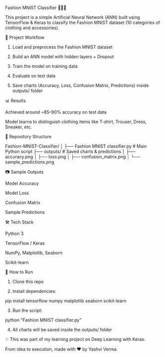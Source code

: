 Fashion MNIST Classifier 👕👗👟

This project is a simple Artificial Neural Network (ANN) built using TensorFlow & Keras to classify the Fashion MNIST dataset (10 categories of clothing and accessories).


📌 Project Workflow

1. Load and preprocess the Fashion MNIST dataset

2. Build an ANN model with hidden layers + Dropout

3. Train the model on training data

4. Evaluate on test data

5. Save charts (Accuracy, Loss, Confusion Matrix, Predictions) inside outputs/ folder



📊 Results

Achieved around ~85–90% accuracy on test data

Model learns to distinguish clothing items like T-shirt, Trouser, Dress, Sneaker, etc.



📂 Repository Structure

Fashion-MNIST-Classifier/
│
├── Fashion MNIST classifier.py   # Main Python script
├── outputs/                      # Saved charts & predictions
│   ├── accuracy.png
│   ├── loss.png
│   ├── confusion_matrix.png
│   └── sample_predictions.png



📷 Sample Outputs

Model Accuracy

Model Loss

Confusion Matrix

Sample Predictions



🛠️ Tech Stack

Python 3

TensorFlow / Keras

NumPy, Matplotlib, Seaborn

Scikit-learn


🚀 How to Run

1. Clone this repo

2. Install dependencies:

pip install tensorflow numpy matplotlib seaborn scikit-learn

3. Run the script:

python "Fashion MNIST classifier.py"

4. All charts will be saved inside the outputs/ folder


✨ This was part of my learning project on Deep Learning with Keras.

From idea to execution, made with ❤️ by Yashvi Verma.

